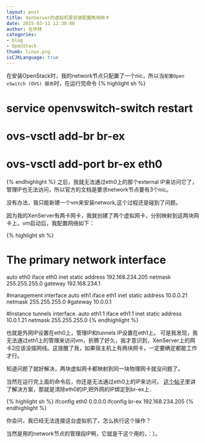 ```yaml
---
layout: post
title: XenServer的虚拟机里安装配置两块网卡
date: 2015-03-11 12:30:00
author: 任怀林
categories: 
- blog
- OpenStack
thumb: linux.png
isCJKLanguage: true
---
```


在安装OpenStack时，我的network节点只配置了一个nic，所以当`配置Open vSwitch (OVS) 服务`时，在运行完命令
{% highlight sh %}
# service openvswitch-switch restart
# ovs-vsctl add-br br-ex
# ovs-vsctl add-port br-ex eth0
{% endhighlight %}
之后，我就无法通过eth0上的那个external IP来访问它了，管理IP也无法访问，所以官方的文档是要求network节点要有3个nic。

没有办法，我只能新建一个vm来安装network,这个过程还是碰到了问题。

因为我的XenServer有两卡网卡，我就创建了两个虚拟网卡，分别映射到这两块网卡上。vm启动后，我配置网络如下：

{% highlight sh %}
# The primary network interface
auto eth0
iface eth0 inet static
address 192.168.234.205
netmask 255.255.255.0
gateway 192.168.234.1

#management interface
auto eth1
iface eth1 inet static
address 10.0.0.21
netmask 255.255.255.0
#gateway 10.0.0.1

#Instance tunnels interface.
auto eth1:1
iface eth1:1 inet static
address 10.0.1.21
netmask 255.255.255.0
{% endhighlight %}

也就是外网IP设置在eth0上，管理IP和tunnels IP设置在eth1上。 可是我发现，我无法通过eth1上的管理来访问vm，折腾了好久，我才意识到，XenServer上的网卡2应该没插网线。这提醒了我，如果宿主机上有两块网卡，一定要确定都能工作才行。

知道问题了就好解决，两块虚拟网卡都映射到同一块物理网卡就没问题了。

当然在运行完上面的命令后，你还是无法通过eth0上的IP来访问，
[这个帖子](http://www.gossamer-threads.com/lists/openstack/operators/34627)里讲了解决方案，那就是清除eth0的IP,把外网的IP绑定到br-ex上．

{% highlight sh %}
ifconfig eth0 0.0.0.0 
ifconfig br-ex 192.168.234.205 
{% endhighlight %}

你会问，我已经无法连接这台虚拟机了，怎么执行这个操作？

当然是用的network节点的管理段IP啊，它就是干这个用的，：）。
